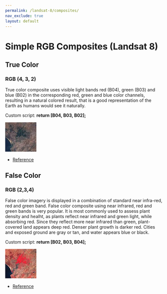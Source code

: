 ```yaml
---
permalink: /landsat-8/composites/
nav_exclude: true
layout: default
---
```


# Simple RGB Composites (Landsat 8)

## True Color

### RGB (4, 3, 2)

True color composite uses visible light bands red (B04), green (B03) and blue (B02) in the corresponding red, green and blue color channels, resulting in a natural colored result, that is a good representation of the Earth as humans would see it naturally.

Custom script: **return [B04, B03, B02];**

![True color sample](fig/fig1.jpg)

 - [Reference](https://landsat.gsfc.nasa.gov/landsat-8/landsat-8-bands/)
 
## False Color

### RGB (2,3,4)

False color imagery is displayed in a combination of standard near infra-red, red and green band. 
False color composite using near infrared, red and green bands is very popular. It is most commonly used to assess plant density and healht, as plants reflect near infrared and green light, while absorbing red. Since they reflect more near infrared than green, plant-covered land appears deep red. Denser plant growth is darker red. Cities and exposed ground are gray or tan, and water appears blue or black.

Custom script: **return [B02, B03, B04];**

![False color sample](fig/fig2.jpg)

 - [Reference](https://earthobservatory.nasa.gov/features/FalseColor/page6.php)

